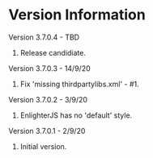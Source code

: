 Version Information
===================
Version 3.7.0.4 - TBD
1. Release candidiate.

Version 3.7.0.3 - 14/9/20
1. Fix 'missing thirdpartylibs.xml' - #1.

Version 3.7.0.2 - 3/9/20
1. EnlighterJS has no 'default' style.

Version 3.7.0.1 - 2/9/20
1. Initial version.
